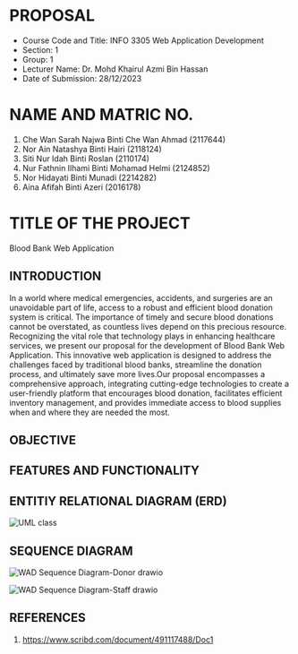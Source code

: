 # PROPOSAL

  - Course Code and Title: INFO 3305 Web Application Development
  - Section: 1
  - Group: 1
  - Lecturer Name: Dr. Mohd Khairul Azmi Bin Hassan
  - Date of Submission: 28/12/2023
  
# NAME AND MATRIC NO.

  1. Che Wan Sarah Najwa Binti Che Wan Ahmad (2117644)
  2. Nor Ain Natashya Binti Hairi (2118124)
  3. Siti Nur Idah Binti Roslan (2110174)
  4. Nur Fathnin Ilhami Binti Mohamad Helmi (2124852)
  5. Nor Hidayati Binti Munadi (2214282)
  6. Aina Afifah Binti Azeri (2016178)

# TITLE OF THE PROJECT 

  Blood Bank Web Application

## INTRODUCTION

  In a world where medical emergencies, accidents, and surgeries are an unavoidable part of life, access to a robust and efficient blood donation system is critical. 
  The importance of timely and secure blood donations cannot be overstated, as countless lives depend on this precious resource. Recognizing the vital role that technology 
  plays in enhancing healthcare services, we present our proposal for the development of Blood Bank Web Application. This innovative web application is designed to address 
  the challenges faced by traditional blood banks, streamline the donation process, and ultimately save more lives.Our proposal encompasses a comprehensive approach, integrating 
  cutting-edge technologies to create a user-friendly platform that encourages blood donation, facilitates efficient inventory management, and provides immediate access to 
  blood supplies when and where they are needed the most.

## OBJECTIVE
## FEATURES AND FUNCTIONALITY
## ENTITIY RELATIONAL DIAGRAM (ERD)
![UML class](https://github.com/idahh02/README.md/assets/154742278/a9e169d4-a1b5-4294-b17a-460f32631256)

## SEQUENCE DIAGRAM
![WAD Sequence Diagram-Donor drawio](https://github.com/idahh02/README.md/assets/147692602/cb0d30ce-8df1-4b22-bd7f-92a97862d857)

![WAD Sequence Diagram-Staff drawio](https://github.com/idahh02/README.md/assets/147692602/829bdf77-104b-4962-a385-04ed49de6ebf)

## REFERENCES
  1. https://www.scribd.com/document/491117488/Doc1
